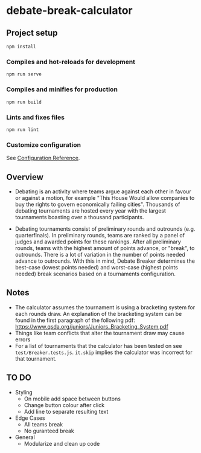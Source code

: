 # debate-break-calculator

## Project setup
```
npm install
```

### Compiles and hot-reloads for development
```
npm run serve
```

### Compiles and minifies for production
```
npm run build
```

### Lints and fixes files
```
npm run lint
```

### Customize configuration
See [Configuration Reference](https://cli.vuejs.org/config/).

## Overview
- Debating is an activity where teams argue against each other in favour or against a motion, for example "This House Would allow companies to buy the rights to govern economically failing cities". Thousands of debating tournaments are hosted every year with the largest tournaments boasting over a thousand participants.

- Debating tournaments consist of preliminary rounds and outrounds (e.g. quarterfinals). In preliminary rounds, teams are ranked by a panel of judges and awarded points for these rankings. After all preliminary rounds, teams with the highest amount of points advance, or "break", to outrounds. There is a lot of variation in the number of points needed advance to outrounds. With this in mind, Debate Breaker determines the best-case (lowest points needed) and worst-case (highest points needed) break scenarios based on a tournaments configuration.

## Notes
- The calculator assumes the tournament is using a bracketing system for each rounds draw. An explanation of the bracketing system can be found in the first paragraph of the following pdf: https://www.qsda.org/juniors/Juniors_Bracketing_System.pdf
- Things like team conflicts that alter the tournament draw may cause errors
- For a list of tournaments that the calculator has been tested on see ```test/Breaker.tests.js```. ```it.skip``` implies the calculator was incorrect for that tournament.

## TO DO
- Styling
    - On mobile add space between buttons
    - Change button colour after click
    - Add line to separate resulting text
- Edge Cases
    - All teams break
    - No guranteed break
- General
    - Modularize and clean up code


